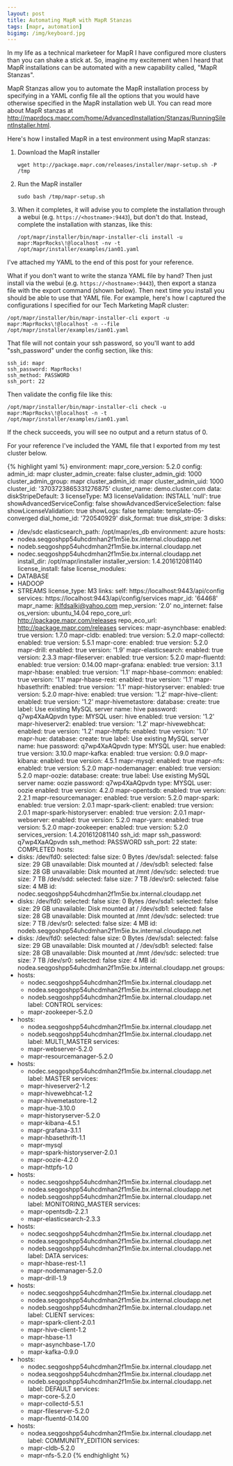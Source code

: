 ```yaml
---
layout: post
title: Automating MapR with MapR Stanzas
tags: [mapr, automation]
bigimg: /img/keyboard.jpg
---
```


In my life as a technical marketeer for MapR I have configured more clusters than you can shake a stick at. So, imagine my excitement when I heard that MapR installations can be automated with a new capability called, "MapR Stanzas".

MapR Stanzas allow you to automate the MapR installation process by specifying in a YAML config file all the options that you would have otherwise specified in the MapR installation web UI.  You can read more about MapR stanzas at http://maprdocs.mapr.com/home/AdvancedInstallation/Stanzas/RunningSilentInstaller.html. 

Here's how I installed MapR in a test environment using MapR stanzas:

1. Download the MapR installer

    ```wget http://package.mapr.com/releases/installer/mapr-setup.sh -P /tmp```

2. Run the MapR installer

    ```sudo bash /tmp/mapr-setup.sh```

3. When it completes, it will advise you to complete the installation through a webui (e.g. `https://<hostname>:9443`), but don't do that. Instead, complete the installation with stanzas, like this:

    ```/opt/mapr/installer/bin/mapr-installer-cli install -u mapr:MaprRocks\!@localhost -nv -t /opt/mapr/installer/examples/ian01.yaml```

I've attached my YAML to the end of this post for your reference.

What if you don't want to write the stanza YAML file by hand?  Then just install via the webui (e.g. `https://<hostname>:9443`), then export a stanza file with the export command (shown below). Then next time you install you should be able to use that YAML file. For example, here's how I captured the configurations I specified for our Tech Marketing MapR cluster:

  ```/opt/mapr/installer/bin/mapr-installer-cli export -u mapr:MaprRocks\!@localhost -n --file /opt/mapr/installer/examples/ian01.yaml```

That file will not contain your ssh password, so you'll want to add "ssh_password" under the config section, like this:

    ssh_id: mapr
    ssh_password: MaprRocks!
    ssh_method: PASSWORD
    ssh_port: 22

Then validate the config file like this:

  ```/opt/mapr/installer/bin/mapr-installer-cli check -u mapr:MaprRocks\!@localhost -n -t /opt/mapr/installer/examples/ian01.yaml```

If the check succeeds, you will see no output and a return status of 0.

For your reference I've included the YAML file that I exported from my test cluster below.

{% highlight yaml %}
environment:
  mapr_core_version: 5.2.0
config:
  admin_id: mapr
  cluster_admin_create: false
  cluster_admin_gid: 1000
  cluster_admin_group: mapr
  cluster_admin_id: mapr
  cluster_admin_uid: 1000
  cluster_id: '3703723865331276875'
  cluster_name: demo.cluster.com
  data:
    diskStripeDefault: 3
    licenseType: M3
    licenseValidation: INSTALL
    'null': true
    showAdvancedServiceConfig: false
    showAdvancedServiceSelection: false
    showLicenseValidation: true
    showLogs: false
    template: template-05-converged
  dial_home_id: '720540929'
  disk_format: true
  disk_stripe: 3
  disks:
  - /dev/sdc
  elasticsearch_path: /opt/mapr/es_db
  environment: azure
  hosts:
  - nodea.seqgoshpp54uhcdmhan2f1m5ie.bx.internal.cloudapp.net
  - nodeb.seqgoshpp54uhcdmhan2f1m5ie.bx.internal.cloudapp.net
  - nodec.seqgoshpp54uhcdmhan2f1m5ie.bx.internal.cloudapp.net
  install_dir: /opt/mapr/installer
  installer_version: 1.4.201612081140
  license_install: false
  license_modules:
  - DATABASE
  - HADOOP
  - STREAMS
  license_type: M3
  links:
    self: https://localhost:9443/api/config
    services: https://localhost:9443/api/config/services
  mapr_id: '64468'
  mapr_name: jklfdsalkj@yahoo.com
  mep_version: '2.0'
  no_internet: false
  os_version: ubuntu_14.04
  repo_core_url: http://package.mapr.com/releases
  repo_eco_url: http://package.mapr.com/releases
  services:
    mapr-asynchbase:
      enabled: true
      version: 1.7.0
    mapr-cldb:
      enabled: true
      version: 5.2.0
    mapr-collectd:
      enabled: true
      version: 5.5.1
    mapr-core:
      enabled: true
      version: 5.2.0
    mapr-drill:
      enabled: true
      version: '1.9'
    mapr-elasticsearch:
      enabled: true
      version: 2.3.3
    mapr-fileserver:
      enabled: true
      version: 5.2.0
    mapr-fluentd:
      enabled: true
      version: 0.14.00
    mapr-grafana:
      enabled: true
      version: 3.1.1
    mapr-hbase:
      enabled: true
      version: '1.1'
    mapr-hbase-common:
      enabled: true
      version: '1.1'
    mapr-hbase-rest:
      enabled: true
      version: '1.1'
    mapr-hbasethrift:
      enabled: true
      version: '1.1'
    mapr-historyserver:
      enabled: true
      version: 5.2.0
    mapr-hive:
      enabled: true
      version: '1.2'
    mapr-hive-client:
      enabled: true
      version: '1.2'
    mapr-hivemetastore:
      database:
        create: true
        label: Use existing MySQL server
        name: hive
        password: q7wp4XaAQpvdn
        type: MYSQL
        user: hive
      enabled: true
      version: '1.2'
    mapr-hiveserver2:
      enabled: true
      version: '1.2'
    mapr-hivewebhcat:
      enabled: true
      version: '1.2'
    mapr-httpfs:
      enabled: true
      version: '1.0'
    mapr-hue:
      database:
        create: true
        label: Use existing MySQL server
        name: hue
        password: q7wp4XaAQpvdn
        type: MYSQL
        user: hue
      enabled: true
      version: 3.10.0
    mapr-kafka:
      enabled: true
      version: 0.9.0
    mapr-kibana:
      enabled: true
      version: 4.5.1
    mapr-mysql:
      enabled: true
    mapr-nfs:
      enabled: true
      version: 5.2.0
    mapr-nodemanager:
      enabled: true
      version: 5.2.0
    mapr-oozie:
      database:
        create: true
        label: Use existing MySQL server
        name: oozie
        password: q7wp4XaAQpvdn
        type: MYSQL
        user: oozie
      enabled: true
      version: 4.2.0
    mapr-opentsdb:
      enabled: true
      version: 2.2.1
    mapr-resourcemanager:
      enabled: true
      version: 5.2.0
    mapr-spark:
      enabled: true
      version: 2.0.1
    mapr-spark-client:
      enabled: true
      version: 2.0.1
    mapr-spark-historyserver:
      enabled: true
      version: 2.0.1
    mapr-webserver:
      enabled: true
      version: 5.2.0
    mapr-yarn:
      enabled: true
      version: 5.2.0
    mapr-zookeeper:
      enabled: true
      version: 5.2.0
  services_version: 1.4.201612081140
  ssh_id: mapr
  ssh_password: q7wp4XaAQpvdn
  ssh_method: PASSWORD
  ssh_port: 22
  state: COMPLETED
hosts:
- disks:
    /dev/fd0:
      selected: false
      size: 0 Bytes
    /dev/sda1:
      selected: false
      size: 29 GB
      unavailable: Disk mounted at /
    /dev/sdb1:
      selected: false
      size: 28 GB
      unavailable: Disk mounted at /mnt
    /dev/sdc:
      selected: true
      size: 7 TB
    /dev/sdd:
      selected: false
      size: 7 TB
    /dev/sr0:
      selected: false
      size: 4 MB
  id: nodec.seqgoshpp54uhcdmhan2f1m5ie.bx.internal.cloudapp.net
- disks:
    /dev/fd0:
      selected: false
      size: 0 Bytes
    /dev/sda1:
      selected: false
      size: 29 GB
      unavailable: Disk mounted at /
    /dev/sdb1:
      selected: false
      size: 28 GB
      unavailable: Disk mounted at /mnt
    /dev/sdc:
      selected: true
      size: 7 TB
    /dev/sr0:
      selected: false
      size: 4 MB
  id: nodeb.seqgoshpp54uhcdmhan2f1m5ie.bx.internal.cloudapp.net
- disks:
    /dev/fd0:
      selected: false
      size: 0 Bytes
    /dev/sda1:
      selected: false
      size: 29 GB
      unavailable: Disk mounted at /
    /dev/sdb1:
      selected: false
      size: 28 GB
      unavailable: Disk mounted at /mnt
    /dev/sdc:
      selected: true
      size: 7 TB
    /dev/sr0:
      selected: false
      size: 4 MB
  id: nodea.seqgoshpp54uhcdmhan2f1m5ie.bx.internal.cloudapp.net
groups:
- hosts:
  - nodec.seqgoshpp54uhcdmhan2f1m5ie.bx.internal.cloudapp.net
  - nodea.seqgoshpp54uhcdmhan2f1m5ie.bx.internal.cloudapp.net
  - nodeb.seqgoshpp54uhcdmhan2f1m5ie.bx.internal.cloudapp.net
  label: CONTROL
  services:
  - mapr-zookeeper-5.2.0
- hosts:
  - nodea.seqgoshpp54uhcdmhan2f1m5ie.bx.internal.cloudapp.net
  - nodeb.seqgoshpp54uhcdmhan2f1m5ie.bx.internal.cloudapp.net
  label: MULTI_MASTER
  services:
  - mapr-webserver-5.2.0
  - mapr-resourcemanager-5.2.0
- hosts:
  - nodec.seqgoshpp54uhcdmhan2f1m5ie.bx.internal.cloudapp.net
  label: MASTER
  services:
  - mapr-hiveserver2-1.2
  - mapr-hivewebhcat-1.2
  - mapr-hivemetastore-1.2
  - mapr-hue-3.10.0
  - mapr-historyserver-5.2.0
  - mapr-kibana-4.5.1
  - mapr-grafana-3.1.1
  - mapr-hbasethrift-1.1
  - mapr-mysql
  - mapr-spark-historyserver-2.0.1
  - mapr-oozie-4.2.0
  - mapr-httpfs-1.0
- hosts:
  - nodec.seqgoshpp54uhcdmhan2f1m5ie.bx.internal.cloudapp.net
  - nodea.seqgoshpp54uhcdmhan2f1m5ie.bx.internal.cloudapp.net
  - nodeb.seqgoshpp54uhcdmhan2f1m5ie.bx.internal.cloudapp.net
  label: MONITORING_MASTER
  services:
  - mapr-opentsdb-2.2.1
  - mapr-elasticsearch-2.3.3
- hosts:
  - nodec.seqgoshpp54uhcdmhan2f1m5ie.bx.internal.cloudapp.net
  - nodea.seqgoshpp54uhcdmhan2f1m5ie.bx.internal.cloudapp.net
  - nodeb.seqgoshpp54uhcdmhan2f1m5ie.bx.internal.cloudapp.net
  label: DATA
  services:
  - mapr-hbase-rest-1.1
  - mapr-nodemanager-5.2.0
  - mapr-drill-1.9
- hosts:
  - nodec.seqgoshpp54uhcdmhan2f1m5ie.bx.internal.cloudapp.net
  - nodea.seqgoshpp54uhcdmhan2f1m5ie.bx.internal.cloudapp.net
  - nodeb.seqgoshpp54uhcdmhan2f1m5ie.bx.internal.cloudapp.net
  label: CLIENT
  services:
  - mapr-spark-client-2.0.1
  - mapr-hive-client-1.2
  - mapr-hbase-1.1
  - mapr-asynchbase-1.7.0
  - mapr-kafka-0.9.0
- hosts:
  - nodec.seqgoshpp54uhcdmhan2f1m5ie.bx.internal.cloudapp.net
  - nodea.seqgoshpp54uhcdmhan2f1m5ie.bx.internal.cloudapp.net
  - nodeb.seqgoshpp54uhcdmhan2f1m5ie.bx.internal.cloudapp.net
  label: DEFAULT
  services:
  - mapr-core-5.2.0
  - mapr-collectd-5.5.1
  - mapr-fileserver-5.2.0
  - mapr-fluentd-0.14.00
- hosts:
  - nodea.seqgoshpp54uhcdmhan2f1m5ie.bx.internal.cloudapp.net
  label: COMMUNITY_EDITION
  services:
  - mapr-cldb-5.2.0
  - mapr-nfs-5.2.0
{% endhighlight %}

